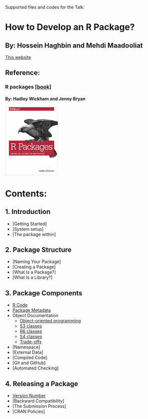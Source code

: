 Supported files and codes for the Talk:
# How to Develop an R Package?
## By: Hossein Haghbin and Mehdi Maadooliat
[This website](https://haghbinh.github.io/DevRpack/) 

## Reference:
### R packages [\[book\] ](https://r-pkgs.org/)
#### By: Hadley Wickham and Jenny Bryan

<img src="img/cover.png" alt="Diffrent perspective of objects." width="170" height="220">

# Contents:
## 1. Introduction
 * [Getting Started]
 * [System setup]
 * [The package within]
## 2. Package Structure
 * [Naming Your Package]
 * [Creating a Package]
 * [What Is a Package?]
 * [What Is a Library?]
## 3. Package Components
 * [R Code](https://haghbinh.github.io/DevRpack/html/R_Codes.html)
 * [Package Metadata](https://haghbinh.github.io/DevRpack/html/package-meta-data.html)
 * Object Documentation
   * [Object-oriented programming](https://haghbinh.github.io/DevRpack/html/OO-vs-Base.html)
   * [S3 classes](https://haghbinh.github.io/DevRpack/html/S3.html)
   * [R6 classes](https://haghbinh.github.io/DevRpack/html/R6.html)
   * [S4 classes](https://haghbinh.github.io/DevRpack/html/S4.html)
   * [Trade-offs](https://haghbinh.github.io/DevRpack/html/OO-tradeoffs.html)
 * [Namespace]
 * [External Data]
 * [Compiled Code]
 * [Git and GitHub]
 * [Automated Checking]
## 4. Releasing a Package
 * [Version Number](https://haghbinh.github.io/DevRpack/html/R_Codes.html)
 * [Backward Compatibility]
 * [The Submission Process]
 * [CRAN Policies]
